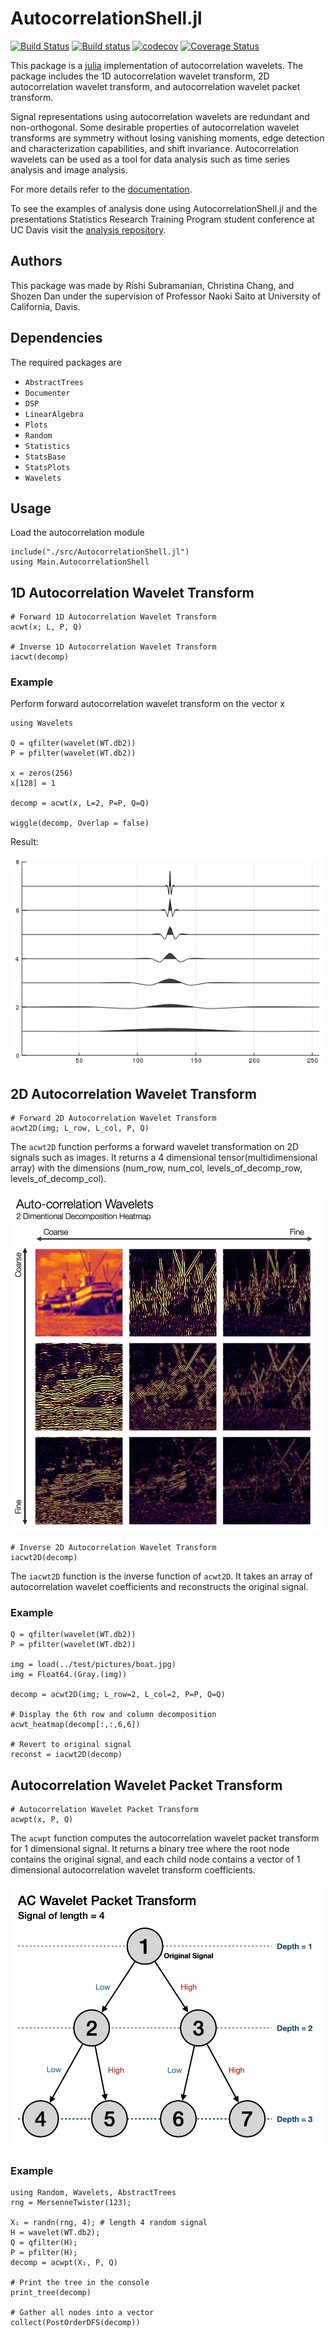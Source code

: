 # AutocorrelationShell.jl

[![Build Status](https://travis-ci.com/ShozenD/AutocorrelationShell.svg?branch=master)](https://travis-ci.com/ShozenD/AutocorrelationShell)
[![Build status](https://ci.appveyor.com/api/projects/status/st8rusn3rv0j463m?svg=true)](https://ci.appveyor.com/project/ShozenD/autocorrelationshell)
[![codecov](https://codecov.io/gh/ShozenD/AutocorrelationShell/branch/master/graph/badge.svg)](https://codecov.io/gh/ShozenD/AutocorrelationShell)
[![Coverage Status](https://coveralls.io/repos/github/ShozenD/AutocorrelationShell/badge.svg?branch=master)](https://coveralls.io/github/ShozenD/AutocorrelationShell?branch=master)


This package is a [julia](https://github.com/JuliaLang/julia) implementation of autocorrelation wavelets. The package includes the 1D autocorrelation wavelet transform, 2D autocorrelation wavelet transform, and autocorrelation wavelet packet transform.

Signal representations using autocorrelation wavelets are redundant and non-orthogonal. Some desirable properties of autocorrelation wavelet transforms are symmetry without losing vanishing moments, edge detection and characterization capabilities, and shift invariance. Autocorrelation wavelets can be used as a tool for data analysis such as time series analysis and image analysis.

For more details refer to the [documentation](https://boundaryvalueproblems.gitlab.io/autocorrelation-shell/).

To see the examples of analysis done using AutocorrelationShell.jl and the presentations Statistics Research Training Program student conference at UC Davis visit the [analysis repository](https://github.com/ShozenD/RTG-Wavelet-Analysis-2020).

## Authors
This package was made by Rishi Subramanian, Christina Chang, and Shozen Dan under the supervision of Professor Naoki Saito at University of California, Davis.

## Dependencies
The required packages are
+ `AbstractTrees`
+ `Documenter`
+ `DSP`
+ `LinearAlgebra`
+ `Plots`
+ `Random`
+ `Statistics`
+ `StatsBase`
+ `StatsPlots`
+ `Wavelets`

## Usage
Load the autocorrelation module
```{julia}
include("./src/AutocorrelationShell.jl")
using Main.AutocorrelationShell
```

## 1D Autocorrelation Wavelet Transform
```{julia}
# Forward 1D Autocorrelation Wavelet Transform
acwt(x; L, P, Q)

# Inverse 1D Autocorrelation Wavelet Transform
iacwt(decomp)
```

### Example
Perform forward autocorrelation wavelet transform on the vector x
```{julia}
using Wavelets

Q = qfilter(wavelet(WT.db2))
P = pfilter(wavelet(WT.db2))

x = zeros(256)
x[128] = 1

decomp = acwt(x, L=2, P=P, Q=Q)

wiggle(decomp, Overlap = false)
```

Result:

![Result](figures/auto_decomposition.png)

## 2D Autocorrelation Wavelet Transform
```{julia}
# Forward 2D Autocorrelation Wavelet Transform
acwt2D(img; L_row, L_col, P, Q)
```
The `acwt2D` function performs a forward wavelet transformation on 2D signals such as images. It returns a 4 dimensional tensor(multidimensional array) with the dimensions (num_row, num_col, levels_of_decomp_row, levels_of_decomp_col).

<img src="figures/ac2d_decomp_heatmap.png" alt="AC2D transform example" width="600" />

```{julia}
# Inverse 2D Autocorrelation Wavelet Transform
iacwt2D(decomp)
```
The `iacwt2D` function is the inverse function of `acwt2D`. It takes an array of autocorrelation wavelet coefficients and reconstructs the original signal.

### Example
```{julia}
Q = qfilter(wavelet(WT.db2))
P = pfilter(wavelet(WT.db2))

img = load(../test/pictures/boat.jpg)
img = Float64.(Gray.(img))

decomp = acwt2D(img; L_row=2, L_col=2, P=P, Q=Q)

# Display the 6th row and column decomposition
acwt_heatmap(decomp[:,:,6,6])

# Revert to original signal
reconst = iacwt2D(decomp)
```

## Autocorrelation Wavelet Packet Transform
```{julia}
# Autocorrelation Wavelet Packet Transform
acwpt(x, P, Q)
```
The `acwpt` function computes the autocorrelation wavelet packet transform for 1 dimensional signal. It returns a binary tree where the root node contains the original signal, and each child node contains a vector of 1 dimensional autocorrelation wavelet transform coefficients.

<img src="figures/acwpt_diagram.png" alt="AC Wavelet Packet Transform Diagram" width="600" />

### Example
```{julia}
using Random, Wavelets, AbstractTrees
rng = MersenneTwister(123);

X₁ = randn(rng, 4); # length 4 random signal
H = wavelet(WT.db2);
Q = qfilter(H);
P = pfilter(H);
decomp = acwpt(X₁, P, Q)

# Print the tree in the console
print_tree(decomp)

# Gather all nodes into a vector
collect(PostOrderDFS(decomp))
```
